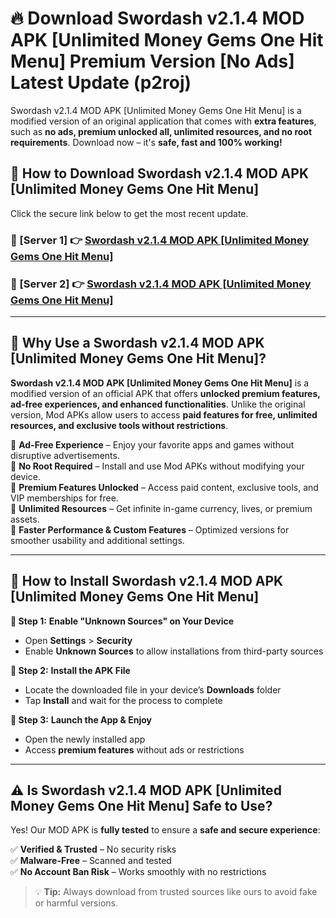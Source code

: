 # 🔥 Download Swordash v2.1.4 MOD APK [Unlimited Money Gems One Hit Menu] Premium Version [No Ads] Latest Update (p2roj) 

Swordash v2.1.4 MOD APK [Unlimited Money Gems One Hit Menu] is a modified version of an original application that comes with **extra features**, such as **no ads, premium unlocked all, unlimited resources, and no root requirements**. Download now – it's **safe, fast and 100% working!**

## **📱 How to Download Swordash v2.1.4 MOD APK [Unlimited Money Gems One Hit Menu]**  

Click the secure link below to get the most recent update.  

 ### **📌 [Server 1] 👉** [Swordash v2.1.4 MOD APK [Unlimited Money Gems One Hit Menu]](https://apkcomod.com?title=Swordash_v2.1.4_MOD_APK_[Unlimited_Money_Gems_One_Hit_Menu])

 ### **📌 [Server 2] 👉** [Swordash v2.1.4 MOD APK [Unlimited Money Gems One Hit Menu]](https://apkcomod.com?title=Swordash_v2.1.4_MOD_APK_[Unlimited_Money_Gems_One_Hit_Menu])

---

## **🤖 Why Use a Swordash v2.1.4 MOD APK [Unlimited Money Gems One Hit Menu]?**  

**Swordash v2.1.4 MOD APK [Unlimited Money Gems One Hit Menu]** is a modified version of an official APK that offers **unlocked premium features, ad-free experiences, and enhanced functionalities**. Unlike the original version, Mod APKs allow users to access **paid features for free, unlimited resources, and exclusive tools without restrictions**.

🔽 **Ad-Free Experience** – Enjoy your favorite apps and games without disruptive advertisements.  
🔽 **No Root Required** – Install and use Mod APKs without modifying your device.  
🔽 **Premium Features Unlocked** – Access paid content, exclusive tools, and VIP memberships for free.  
🔽 **Unlimited Resources** – Get infinite in-game currency, lives, or premium assets.  
🔽 **Faster Performance & Custom Features** – Optimized versions for smoother usability and additional settings.  

---

## **🚀 How to Install Swordash v2.1.4 MOD APK [Unlimited Money Gems One Hit Menu]**  

**🔹 Step 1:** **Enable "Unknown Sources" on Your Device**  
- Open **Settings** > **Security**  
- Enable **Unknown Sources** to allow installations from third-party sources  

**🔹 Step 2:** **Install the APK File**  
- Locate the downloaded file in your device’s **Downloads** folder  
- Tap **Install** and wait for the process to complete  

**🔹 Step 3:** **Launch the App & Enjoy**  
- Open the newly installed app  
- Access **premium features** without ads or restrictions  

---

## **⚠️ Is Swordash v2.1.4 MOD APK [Unlimited Money Gems One Hit Menu] Safe to Use?**  

Yes! Our MOD APK is **fully tested** to ensure a **safe and secure experience**:

✅ **Verified & Trusted** – No security risks  
✅ **Malware-Free** – Scanned and tested  
✅ **No Account Ban Risk** – Works smoothly with no restrictions  

> 💡 **Tip:** Always download from trusted sources like ours to avoid fake or harmful versions.
